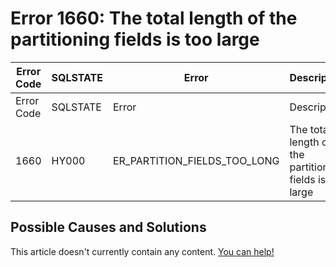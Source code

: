 
# Error 1660: The total length of the partitioning fields is too large


| Error Code | SQLSTATE | Error | Description |
| --- | --- | --- | --- |
| Error Code | SQLSTATE | Error | Description |
| 1660 | HY000 | ER_PARTITION_FIELDS_TOO_LONG | The total length of the partitioning fields is too large |




## Possible Causes and Solutions


This article doesn't currently contain any content. [You can help!](/en/writing-and-editing-knowledge-base-articles/)

